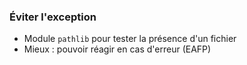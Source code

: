 ### Éviter l'exception

* Module `pathlib` pour tester la présence d'un fichier
* Mieux : pouvoir réagir en cas d'erreur (EAFP)
